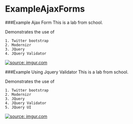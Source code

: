 # ExampleAjaxForms


###Example Ajax Form
This is a lab from school.

Demonstrates the use of
```
1. Twitter bootstrap
2. Modernizr
3. JQuery
4. JQuery Validator
```
<a href="http://imgur.com/bS7HcJs"><img src="http://i.imgur.com/bS7HcJs.png" title="source: imgur.com" /></a>

###Example Using Jquery Validator
This is a lab from school.

Demonstrates the use of
```
1. Twitter bootstrap
2. Modernizr
3. JQuery
4. JQuery Validator
5. JQuery UI
```
<a href="http://imgur.com/Z5fhFTV"><img src="http://i.imgur.com/Z5fhFTV.png" title="source: imgur.com" /></a>
